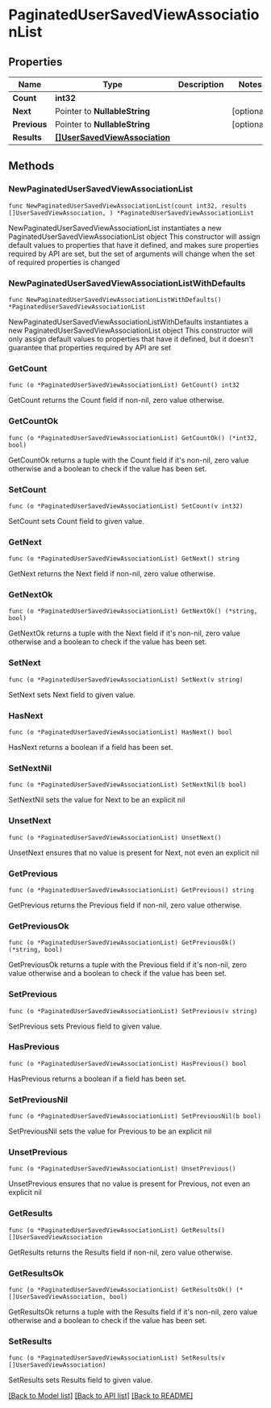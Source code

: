 # PaginatedUserSavedViewAssociationList

## Properties

Name | Type | Description | Notes
------------ | ------------- | ------------- | -------------
**Count** | **int32** |  | 
**Next** | Pointer to **NullableString** |  | [optional] 
**Previous** | Pointer to **NullableString** |  | [optional] 
**Results** | [**[]UserSavedViewAssociation**](UserSavedViewAssociation.md) |  | 

## Methods

### NewPaginatedUserSavedViewAssociationList

`func NewPaginatedUserSavedViewAssociationList(count int32, results []UserSavedViewAssociation, ) *PaginatedUserSavedViewAssociationList`

NewPaginatedUserSavedViewAssociationList instantiates a new PaginatedUserSavedViewAssociationList object
This constructor will assign default values to properties that have it defined,
and makes sure properties required by API are set, but the set of arguments
will change when the set of required properties is changed

### NewPaginatedUserSavedViewAssociationListWithDefaults

`func NewPaginatedUserSavedViewAssociationListWithDefaults() *PaginatedUserSavedViewAssociationList`

NewPaginatedUserSavedViewAssociationListWithDefaults instantiates a new PaginatedUserSavedViewAssociationList object
This constructor will only assign default values to properties that have it defined,
but it doesn't guarantee that properties required by API are set

### GetCount

`func (o *PaginatedUserSavedViewAssociationList) GetCount() int32`

GetCount returns the Count field if non-nil, zero value otherwise.

### GetCountOk

`func (o *PaginatedUserSavedViewAssociationList) GetCountOk() (*int32, bool)`

GetCountOk returns a tuple with the Count field if it's non-nil, zero value otherwise
and a boolean to check if the value has been set.

### SetCount

`func (o *PaginatedUserSavedViewAssociationList) SetCount(v int32)`

SetCount sets Count field to given value.


### GetNext

`func (o *PaginatedUserSavedViewAssociationList) GetNext() string`

GetNext returns the Next field if non-nil, zero value otherwise.

### GetNextOk

`func (o *PaginatedUserSavedViewAssociationList) GetNextOk() (*string, bool)`

GetNextOk returns a tuple with the Next field if it's non-nil, zero value otherwise
and a boolean to check if the value has been set.

### SetNext

`func (o *PaginatedUserSavedViewAssociationList) SetNext(v string)`

SetNext sets Next field to given value.

### HasNext

`func (o *PaginatedUserSavedViewAssociationList) HasNext() bool`

HasNext returns a boolean if a field has been set.

### SetNextNil

`func (o *PaginatedUserSavedViewAssociationList) SetNextNil(b bool)`

 SetNextNil sets the value for Next to be an explicit nil

### UnsetNext
`func (o *PaginatedUserSavedViewAssociationList) UnsetNext()`

UnsetNext ensures that no value is present for Next, not even an explicit nil
### GetPrevious

`func (o *PaginatedUserSavedViewAssociationList) GetPrevious() string`

GetPrevious returns the Previous field if non-nil, zero value otherwise.

### GetPreviousOk

`func (o *PaginatedUserSavedViewAssociationList) GetPreviousOk() (*string, bool)`

GetPreviousOk returns a tuple with the Previous field if it's non-nil, zero value otherwise
and a boolean to check if the value has been set.

### SetPrevious

`func (o *PaginatedUserSavedViewAssociationList) SetPrevious(v string)`

SetPrevious sets Previous field to given value.

### HasPrevious

`func (o *PaginatedUserSavedViewAssociationList) HasPrevious() bool`

HasPrevious returns a boolean if a field has been set.

### SetPreviousNil

`func (o *PaginatedUserSavedViewAssociationList) SetPreviousNil(b bool)`

 SetPreviousNil sets the value for Previous to be an explicit nil

### UnsetPrevious
`func (o *PaginatedUserSavedViewAssociationList) UnsetPrevious()`

UnsetPrevious ensures that no value is present for Previous, not even an explicit nil
### GetResults

`func (o *PaginatedUserSavedViewAssociationList) GetResults() []UserSavedViewAssociation`

GetResults returns the Results field if non-nil, zero value otherwise.

### GetResultsOk

`func (o *PaginatedUserSavedViewAssociationList) GetResultsOk() (*[]UserSavedViewAssociation, bool)`

GetResultsOk returns a tuple with the Results field if it's non-nil, zero value otherwise
and a boolean to check if the value has been set.

### SetResults

`func (o *PaginatedUserSavedViewAssociationList) SetResults(v []UserSavedViewAssociation)`

SetResults sets Results field to given value.



[[Back to Model list]](../README.md#documentation-for-models) [[Back to API list]](../README.md#documentation-for-api-endpoints) [[Back to README]](../README.md)


